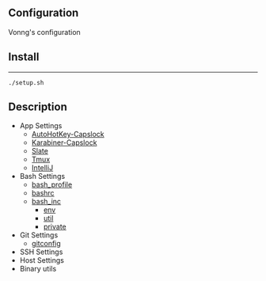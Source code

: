 
Configuration
-----------------------------
Vonng's configuration


## Install

------------------
```
./setup.sh
```

## Description

* App Settings
    * [AutoHotKey-Capslock](app/ahk/)
    * [Karabiner-Capslock](app/karabiner/)
    * [Slate](app/slate/)
    * [Tmux](app/tmux/)
    * [IntelliJ](app/idea)
* Bash Settings
    * [bash_profile](bash/bash_profile)
    * [bashrc](bash/bashrc)
    * [bash_inc](bash/bash_inc/)
        * [env](bash/bash_inc/env)
        * [util](bash/bash_inc/util)
        * [private](bash/bash_inc/private)
* Git Settings
    * [gitconfig](git/gitconfig)
* SSH Settings
* Host Settings
* Binary utils
      


